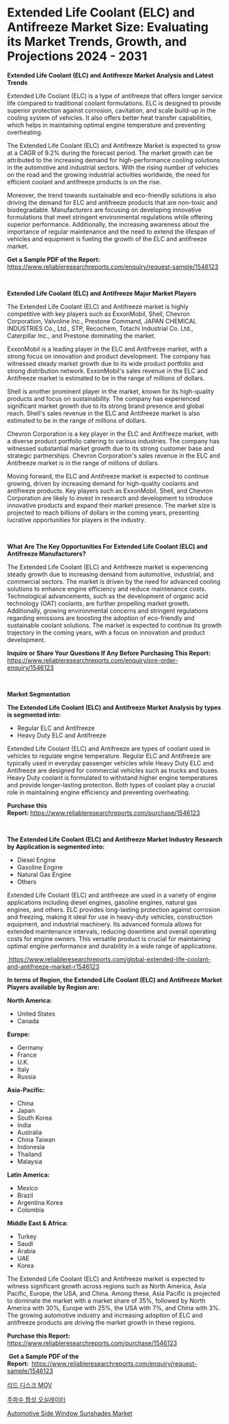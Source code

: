 <p><h1>Extended Life Coolant (ELC) and Antifreeze Market Size: Evaluating its Market Trends, Growth, and Projections 2024 - 2031</h1></p><p><strong>Extended Life Coolant (ELC) and Antifreeze Market Analysis and Latest Trends</strong></p>
<p><p>Extended Life Coolant (ELC) is a type of antifreeze that offers longer service life compared to traditional coolant formulations. ELC is designed to provide superior protection against corrosion, cavitation, and scale build-up in the cooling system of vehicles. It also offers better heat transfer capabilities, which helps in maintaining optimal engine temperature and preventing overheating.</p><p>The Extended Life Coolant (ELC) and Antifreeze Market is expected to grow at a CAGR of 9.2% during the forecast period. The market growth can be attributed to the increasing demand for high-performance cooling solutions in the automotive and industrial sectors. With the rising number of vehicles on the road and the growing industrial activities worldwide, the need for efficient coolant and antifreeze products is on the rise.</p><p>Moreover, the trend towards sustainable and eco-friendly solutions is also driving the demand for ELC and antifreeze products that are non-toxic and biodegradable. Manufacturers are focusing on developing innovative formulations that meet stringent environmental regulations while offering superior performance. Additionally, the increasing awareness about the importance of regular maintenance and the need to extend the lifespan of vehicles and equipment is fueling the growth of the ELC and antifreeze market.</p></p>
<p><strong>Get a Sample PDF of the Report:&nbsp;</strong> <a href="https://www.reliableresearchreports.com/enquiry/request-sample/1546123">https://www.reliableresearchreports.com/enquiry/request-sample/1546123</a></p>
<p>&nbsp;</p>
<p><strong>Extended Life Coolant (ELC) and Antifreeze Major Market Players</strong></p>
<p><p>The Extended Life Coolant (ELC) and Antifreeze market is highly competitive with key players such as ExxonMobil, Shell, Chevron Corporation, Valvoline Inc., Prestone Command, JAPAN CHEMICAL INDUSTRIES Co., Ltd., STP, Recochem, Totachi Industrial Co. Ltd., Caterpillar Inc., and Prestone dominating the market.</p><p>ExxonMobil is a leading player in the ELC and Antifreeze market, with a strong focus on innovation and product development. The company has witnessed steady market growth due to its wide product portfolio and strong distribution network. ExxonMobil's sales revenue in the ELC and Antifreeze market is estimated to be in the range of millions of dollars.</p><p>Shell is another prominent player in the market, known for its high-quality products and focus on sustainability. The company has experienced significant market growth due to its strong brand presence and global reach. Shell's sales revenue in the ELC and Antifreeze market is also estimated to be in the range of millions of dollars.</p><p>Chevron Corporation is a key player in the ELC and Antifreeze market, with a diverse product portfolio catering to various industries. The company has witnessed substantial market growth due to its strong customer base and strategic partnerships. Chevron Corporation's sales revenue in the ELC and Antifreeze market is in the range of millions of dollars.</p><p>Moving forward, the ELC and Antifreeze market is expected to continue growing, driven by increasing demand for high-quality coolants and antifreeze products. Key players such as ExxonMobil, Shell, and Chevron Corporation are likely to invest in research and development to introduce innovative products and expand their market presence. The market size is projected to reach billions of dollars in the coming years, presenting lucrative opportunities for players in the industry.</p></p>
<p>&nbsp;</p>
<p><strong>What Are The Key Opportunities For Extended Life Coolant (ELC) and Antifreeze Manufacturers?</strong></p>
<p><p>The Extended Life Coolant (ELC) and Antifreeze market is experiencing steady growth due to increasing demand from automotive, industrial, and commercial sectors. The market is driven by the need for advanced cooling solutions to enhance engine efficiency and reduce maintenance costs. Technological advancements, such as the development of organic acid technology (OAT) coolants, are further propelling market growth. Additionally, growing environmental concerns and stringent regulations regarding emissions are boosting the adoption of eco-friendly and sustainable coolant solutions. The market is expected to continue its growth trajectory in the coming years, with a focus on innovation and product development.</p></p>
<p><strong>Inquire or Share Your Questions If Any Before Purchasing This Report:</strong> <a href="https://www.reliableresearchreports.com/enquiry/pre-order-enquiry/1546123">https://www.reliableresearchreports.com/enquiry/pre-order-enquiry/1546123</a></p>
<p>&nbsp;</p>
<p><strong>Market Segmentation</strong></p>
<p><strong>The Extended Life Coolant (ELC) and Antifreeze Market Analysis by types is segmented into:</strong></p>
<p><ul><li>Regular ELC and Antifreeze</li><li>Heavy Duty ELC and Antifreeze</li></ul></p>
<p><p>Extended Life Coolant (ELC) and Antifreeze are types of coolant used in vehicles to regulate engine temperature. Regular ELC and Antifreeze are typically used in everyday passenger vehicles while Heavy Duty ELC and Antifreeze are designed for commercial vehicles such as trucks and buses. Heavy Duty coolant is formulated to withstand higher engine temperatures and provide longer-lasting protection. Both types of coolant play a crucial role in maintaining engine efficiency and preventing overheating.</p></p>
<p><strong>Purchase this Report:&nbsp;</strong><a href="https://www.reliableresearchreports.com/purchase/1546123">https://www.reliableresearchreports.com/purchase/1546123</a></p>
<p>&nbsp;</p>
<p><strong>The Extended Life Coolant (ELC) and Antifreeze Market Industry Research by Application is segmented into:</strong></p>
<p><ul><li>Diesel Engine</li><li>Gasoline Engine</li><li>Natural Gas Engine</li><li>Others</li></ul></p>
<p><p>Extended Life Coolant (ELC) and antifreeze are used in a variety of engine applications including diesel engines, gasoline engines, natural gas engines, and others. ELC provides long-lasting protection against corrosion and freezing, making it ideal for use in heavy-duty vehicles, construction equipment, and industrial machinery. Its advanced formula allows for extended maintenance intervals, reducing downtime and overall operating costs for engine owners. This versatile product is crucial for maintaining optimal engine performance and durability in a wide range of applications.</p></p>
<p><a href="https://www.reliableresearchreports.com/global-extended-life-coolant-and-antifreeze-market-r1546123">&nbsp;https://www.reliableresearchreports.com/global-extended-life-coolant-and-antifreeze-market-r1546123</a></p>
<p><strong>In terms of Region, the Extended Life Coolant (ELC) and Antifreeze Market Players available by Region are:</strong></p>
<p>
    <p> <strong> North America: </strong>
        <ul>
            <li>United States</li>
            <li>Canada</li>
        </ul>
        </p> 
    <p> <strong> Europe: </strong>
        <ul>
            <li>Germany</li>
            <li>France</li>
            <li>U.K.</li>
            <li>Italy</li>
            <li>Russia</li>
        </ul>
        </p> 
    <p> <strong> Asia-Pacific: </strong>
        <ul>
            <li>China</li>
            <li>Japan</li>
            <li>South Korea</li>
            <li>India</li>
            <li>Australia</li>
            <li>China Taiwan</li>
            <li>Indonesia</li>
            <li>Thailand</li>
            <li>Malaysia</li>
        </ul>
        </p> 
    <p> <strong> Latin America: </strong>
        <ul>
            <li>Mexico</li>
            <li>Brazil</li>
            <li>Argentina Korea</li>
            <li>Colombia</li>
        </ul>
        </p> 
    <p> <strong> Middle East & Africa: </strong>
        <ul>
            <li>Turkey</li>
            <li>Saudi</li>
            <li>Arabia</li>
            <li>UAE</li>
            <li>Korea</li>
        </ul>
    </p>
    </p>
<p><p>The Extended Life Coolant (ELC) and Antifreeze market is expected to witness significant growth across regions such as North America, Asia Pacific, Europe, the USA, and China. Among these, Asia Pacific is projected to dominate the market with a market share of 35%, followed by North America with 30%, Europe with 25%, the USA with 7%, and China with 3%. The growing automotive industry and increasing adoption of ELC and antifreeze products are driving the market growth in these regions.</p></p>
<p><strong>Purchase this Report: </strong><a href="https://www.reliableresearchreports.com/purchase/1546123">https://www.reliableresearchreports.com/purchase/1546123</a></p>
<p>&nbsp;<strong>Get a Sample PDF of the Report:&nbsp;&nbsp;</strong><a href="https://www.reliableresearchreports.com/enquiry/request-sample/1546123">https://www.reliableresearchreports.com/enquiry/request-sample/1546123</a></p>
<p><strong></strong></p>
<p><p><a href="https://medium.com/@fredajerde/%EC%A3%BC%EB%8F%84-%EB%94%94%EC%8A%A4%ED%81%AC-mov-%EC%8B%9C%EC%9E%A5-%EB%8F%99%ED%96%A5-%EB%B0%8F-%EB%B6%84%EC%84%9D-%EB%AF%B8%EB%9E%98-%EC%84%B1%EC%9E%A5%EC%9D%98-%EA%B8%B0%ED%9A%8C%EC%99%80-%EB%8F%84%EC%A0%84-2024-2031-c62284ae5a11">리드 디스크 MOV</a></p><p><a href="https://medium.com/@treyhettinger2023/%EA%B8%80%EB%A1%9C%EB%B2%8C-%EC%A3%BC%ED%8C%8C%EC%88%98-%ED%95%A9%EC%84%B1-%EC%98%A4%EC%8B%A4%EB%A0%88%EC%9D%B4%ED%84%B0-%EC%8B%9C%EC%9E%A5-%EB%B2%94%EC%9C%84%EC%99%80-2024%EB%85%84%EB%B6%80%ED%84%B0-2031%EB%85%84%EA%B9%8C%EC%A7%80-%EC%98%88%EC%B8%A1%EB%90%9C-%EC%97%84%EA%B2%A9%ED%95%98%EA%B2%8C-%EC%A6%9D%EA%B0%80%ED%95%98%EB%8A%94-cagr%EC%97%90-%EB%8C%80%ED%95%9C-%EC%8B%AC%EC%B8%B5-%EB%B6%84%EC%84%9D-8886fdd4550d">주파수 합성 오실레이터</a></p><p><a href="https://github.com/mabutironaldo/Market-Research-Report-List-5/blob/main/automotive-side-window-sunshades-market.md">Automotive Side Window Sunshades Market</a></p></p>